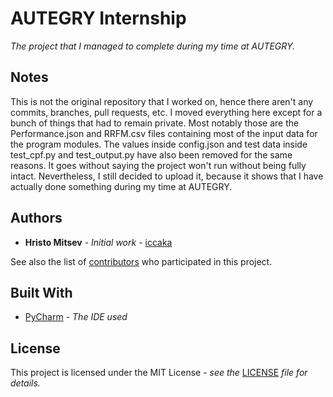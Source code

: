 # AUTEGRY Internship

*The project that I managed to complete during my time at AUTEGRY.*

## Notes

This is not the original repository that I worked on, hence there aren't any commits, branches, pull requests, etc.
I moved everything here except for a bunch of things that had to remain private. Most notably those are the 
Performance.json and RRFM.csv files containing most of the input data for the program modules. The values inside 
config.json and test data inside test_cpf.py and test_output.py have also been removed for the same reasons. It goes 
without saying the project won't run without being fully intact. Nevertheless, I still decided to upload it, because it 
shows that I have actually done something during my time at AUTEGRY.

## Authors

* **Hristo Mitsev** - *Initial work* - [iccaka](https://github.com/iccaka)

See also the list of [contributors](https://github.com/iccaka/AUTEGRY-Internship/graphs/contributors) who participated 
in this project.

## Built With

* [PyCharm](https://www.jetbrains.com/pycharm/) - *The IDE used*

## License

This project is licensed under the MIT License - *see the* 
[LICENSE](https://github.com/iccaka/AUTEGRY-Internship/blob/master/LICENSE) *file for details.*